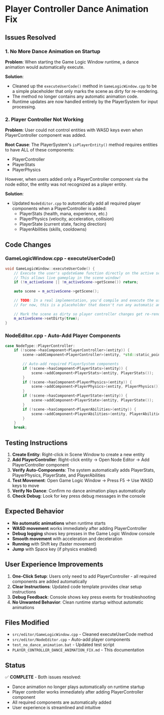 # Player Controller Dance Animation Fix

## Issues Resolved

### 1. No More Dance Animation on Startup
**Problem**: When starting the Game Logic Window runtime, a dance animation would automatically execute.

**Solution**: 
- Cleaned up the `executeUserCode()` method in `GameLogicWindow.cpp` to be a simple placeholder that only marks the scene as dirty for re-rendering.
- The method no longer contains any automatic animation code.
- Runtime updates are now handled entirely by the PlayerSystem for input processing.

### 2. Player Controller Not Working
**Problem**: User could not control entities with WASD keys even when PlayerController component was added.

**Root Cause**: The PlayerSystem's `isPlayerEntity()` method requires entities to have ALL of these components:
- PlayerController
- PlayerStats  
- PlayerPhysics

However, when users added only a PlayerController component via the node editor, the entity was not recognized as a player entity.

**Solution**: 
- Updated `NodeEditor.cpp` to automatically add all required player components when a PlayerController is added:
  - PlayerStats (health, mana, experience, etc.)
  - PlayerPhysics (velocity, acceleration, collision)
  - PlayerState (current state, facing direction)
  - PlayerAbilities (skills, cooldowns)

## Code Changes

### GameLogicWindow.cpp - executeUserCode()
```cpp
void GameLogicWindow::executeUserCode() {
    // Execute the user's updateGame function directly on the active scene
    // This allows live gameplay in the scene window!
    if (!m_activeScene || !m_activeScene->getScene()) return;
    
    auto scene = m_activeScene->getScene();
    
    // TODO: In a real implementation, you'd compile and execute the user's code
    // For now, this is a placeholder that doesn't run any automatic animations
    
    // Mark the scene as dirty so player controller changes get re-rendered
    m_activeScene->setDirty(true);
}
```

### NodeEditor.cpp - Auto-Add Player Components
```cpp
case NodeType::PlayerController:
    if (!scene->hasComponent<PlayerController>(entity)) {
        scene->addComponent<PlayerController>(entity, *std::static_pointer_cast<PlayerController>(componentNode->componentData));
        
        // Auto-add required PlayerSystem components
        if (!scene->hasComponent<PlayerStats>(entity)) {
            scene->addComponent<PlayerStats>(entity, PlayerStats());
        }
        if (!scene->hasComponent<PlayerPhysics>(entity)) {
            scene->addComponent<PlayerPhysics>(entity, PlayerPhysics());
        }
        if (!scene->hasComponent<PlayerState>(entity)) {
            scene->addComponent<PlayerState>(entity, PlayerState());
        }
        if (!scene->hasComponent<PlayerAbilities>(entity)) {
            scene->addComponent<PlayerAbilities>(entity, PlayerAbilities());
        }
    }
    break;
```

## Testing Instructions

1. **Create Entity**: Right-click in Scene Window to create a new entity
2. **Add PlayerController**: Right-click entity → Open Node Editor → Add PlayerController component
3. **Verify Auto-Components**: The system automatically adds PlayerStats, PlayerPhysics, PlayerState, and PlayerAbilities
4. **Test Movement**: Open Game Logic Window → Press F5 → Use WASD keys to move
5. **Verify No Dance**: Confirm no dance animation plays automatically
6. **Check Debug**: Look for key press debug messages in the console

## Expected Behavior

- **No automatic animations** when runtime starts
- **WASD movement** works immediately after adding PlayerController
- **Debug logging** shows key presses in the Game Logic Window console
- **Smooth movement** with acceleration and deceleration
- **Running** with Shift key (faster movement)
- **Jump** with Space key (if physics enabled)

## User Experience Improvements

1. **One-Click Setup**: Users only need to add PlayerController - all required components are added automatically
2. **Clear Instructions**: Updated code template provides clear setup instructions
3. **Debug Feedback**: Console shows key press events for troubleshooting
4. **No Unwanted Behavior**: Clean runtime startup without automatic animations

## Files Modified

- `src/editor/GameLogicWindow.cpp` - Cleaned executeUserCode method
- `src/editor/NodeEditor.cpp` - Auto-add player components
- `test_no_dance_animation.bat` - Updated test script
- `PLAYER_CONTROLLER_DANCE_ANIMATION_FIX.md` - This documentation

## Status

✅ **COMPLETE** - Both issues resolved:
- Dance animation no longer plays automatically on runtime startup
- Player controller works immediately after adding PlayerController component
- All required components are automatically added
- User experience is streamlined and intuitive
